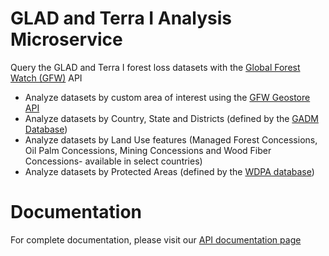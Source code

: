 # GLAD and Terra I Analysis Microservice

Query the GLAD and Terra I forest loss datasets with the [Global Forest Watch (GFW)](http://globalforestwatch.org) API

- Analyze datasets by custom area of interest using the [GFW Geostore API](https://github.com/gfw-api/gfw-geostore-api)
- Analyze datasets by Country, State and Districts (defined by the [GADM Database](http://www.gadm.org/))
- Analyze datasets by Land Use features (Managed Forest Concessions, Oil Palm Concessions, Mining Concessions and Wood Fiber Concessions- available in select countries)
- Analyze datasets by Protected Areas (defined by the [WDPA database](http://www.wdpa.org/))

# Documentation

For complete documentation, please visit our [API documentation page](https://production-api.globalforestwatch.org/documentation/#)
